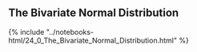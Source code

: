 The Bivariate Normal Distribution
------

{% include "../notebooks-html/24_0_The_Bivariate_Normal_Distribution.html" %}
